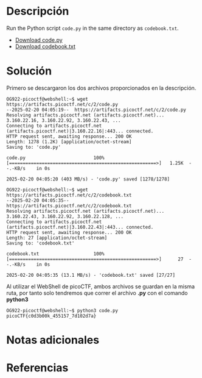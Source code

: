 # **Descripción**

Run the Python script `code.py` in the same directory as `codebook.txt`.

- [Download code.py](https://artifacts.picoctf.net/c/2/code.py)
- [Download codebook.txt](https://artifacts.picoctf.net/c/2/codebook.txt)
# **Solución**

Primero se descargaron los dos archivos proporcionados en la descripción.

```
OG922-picoctf@webshell:~$ wget https://artifacts.picoctf.net/c/2/code.py
--2025-02-20 04:05:19--  https://artifacts.picoctf.net/c/2/code.py
Resolving artifacts.picoctf.net (artifacts.picoctf.net)... 3.160.22.16, 3.160.22.92, 3.160.22.43, ...
Connecting to artifacts.picoctf.net (artifacts.picoctf.net)|3.160.22.16|:443... connected.
HTTP request sent, awaiting response... 200 OK
Length: 1278 (1.2K) [application/octet-stream]
Saving to: 'code.py'

code.py                         100%[======================================================>]   1.25K  --.-KB/s    in 0s      

2025-02-20 04:05:20 (403 MB/s) - 'code.py' saved [1278/1278]

OG922-picoctf@webshell:~$ wget https://artifacts.picoctf.net/c/2/codebook.txt
--2025-02-20 04:05:35--  https://artifacts.picoctf.net/c/2/codebook.txt
Resolving artifacts.picoctf.net (artifacts.picoctf.net)... 3.160.22.43, 3.160.22.92, 3.160.22.128, ...
Connecting to artifacts.picoctf.net (artifacts.picoctf.net)|3.160.22.43|:443... connected.
HTTP request sent, awaiting response... 200 OK
Length: 27 [application/octet-stream]
Saving to: 'codebook.txt'

codebook.txt                    100%[======================================================>]      27  --.-KB/s    in 0s      

2025-02-20 04:05:35 (13.1 MB/s) - 'codebook.txt' saved [27/27]
```

Al utilizar el WebShell de picoCTF, ambos archivos se guardan en la misma ruta, por tanto solo tendremos que correr el archivo **.py** con el comando **python3**

```
OG922-picoctf@webshell:~$ python3 code.py 
picoCTF{c0d3b00k_455157_7d102d7a}
```
# **Notas adicionales**

# **Referencias**

